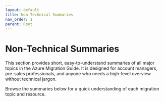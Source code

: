 ```yaml
---
layout: default
title: Non-Technical Summaries
nav_order: 1
parent: Root
---
```


# Non-Technical Summaries

This section provides short, easy-to-understand summaries of all major topics in the Azure Migration Guide. It is designed for account managers, pre-sales professionals, and anyone who needs a high-level overview without technical jargon.

Browse the summaries below for a quick understanding of each migration topic and resource.
